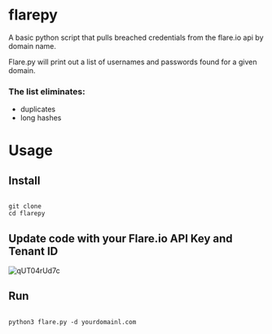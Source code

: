 # flarepy
A basic python script that pulls breached credentials from the flare.io api by domain name.

Flare.py will print out a list of usernames and passwords found for a given domain.

### The list eliminates:

- duplicates
- long hashes

# Usage
## Install

```

git clone 
cd flarepy

```
## Update code with your Flare.io API Key and Tenant ID

![qUT04rUd7c](https://github.com/ALi3nW3rX/flarepy/assets/56691594/f92c8c64-110a-4143-adc0-ef3ba2084e4a)


## Run

```

python3 flare.py -d yourdomainl.com

```




